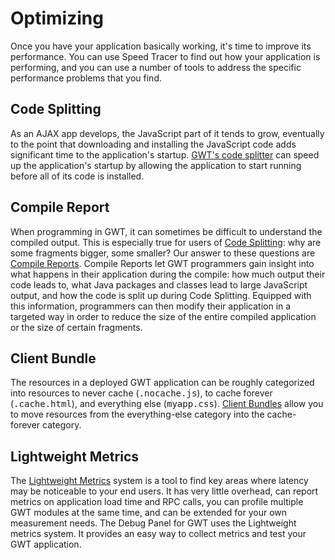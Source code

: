 Optimizing
===

Once you have your application basically working, it's time to
improve its performance. You can use Speed Tracer to
find out how your application is performing, and you can use a number
of tools to address the specific performance problems that you find.

## Code Splitting

As an AJAX app develops, the JavaScript part of it tends to grow,
eventually to the point that downloading and installing
the JavaScript code adds significant time to the application's startup.
[GWT's code splitter](DevGuideCodeSplitting.html) can speed
up the application's startup by allowing the application to start
running before all of its code is installed.

## Compile Report

When programming in GWT, it can sometimes be difficult to understand
the compiled output. This is especially true for users
of [Code Splitting](DevGuideCodeSplitting.html): why are
some fragments bigger, some smaller? Our answer to these questions are
[Compile Reports](DevGuideCompileReport.html). Compile
Reports let GWT programmers gain insight into what happens in their
application during the compile: how much output their code leads to,
what Java packages and classes lead to large JavaScript output, and
how the code is split up during Code Splitting.  Equipped with this
information, programmers can then modify their application in a
targeted way in order to reduce the size of the entire compiled
application or the size of certain fragments.

## Client Bundle

The resources in a deployed GWT application can be roughly categorized
into resources to never cache (<tt>.nocache.js</tt>), to cache forever
(<tt>.cache.html</tt>), and everything else (<tt>myapp.css</tt>).
[Client Bundles](DevGuideClientBundle.html) allow you to
move resources from the everything-else category into the
cache-forever category.

## Lightweight Metrics

The [Lightweight Metrics](DevGuideLightweightMetrics.html) system is a tool to find key areas where latency may be noticeable to your end users. It has very little overhead, can report metrics on application load time and RPC calls, you can profile multiple GWT modules at the same time, and can be extended for your own measurement needs.  The Debug Panel for GWT uses the Lightweight metrics system. It provides an easy way to collect metrics and test your GWT application.